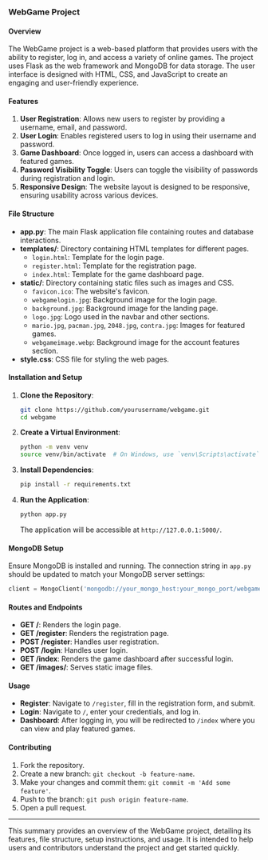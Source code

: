 ### WebGame Project

#### Overview
The WebGame project is a web-based platform that provides users with the ability to register, log in, and access a variety of online games. The project uses Flask as the web framework and MongoDB for data storage. The user interface is designed with HTML, CSS, and JavaScript to create an engaging and user-friendly experience.

#### Features
1. **User Registration**: Allows new users to register by providing a username, email, and password.
2. **User Login**: Enables registered users to log in using their username and password.
3. **Game Dashboard**: Once logged in, users can access a dashboard with featured games.
4. **Password Visibility Toggle**: Users can toggle the visibility of passwords during registration and login.
5. **Responsive Design**: The website layout is designed to be responsive, ensuring usability across various devices.

#### File Structure
- **app.py**: The main Flask application file containing routes and database interactions.
- **templates/**: Directory containing HTML templates for different pages.
  - `login.html`: Template for the login page.
  - `register.html`: Template for the registration page.
  - `index.html`: Template for the game dashboard page.
- **static/**: Directory containing static files such as images and CSS.
  - `favicon.ico`: The website's favicon.
  - `webgamelogin.jpg`: Background image for the login page.
  - `background.jpg`: Background image for the landing page.
  - `logo.jpg`: Logo used in the navbar and other sections.
  - `mario.jpg`, `pacman.jpg`, `2048.jpg`, `contra.jpg`: Images for featured games.
  - `webgameimage.webp`: Background image for the account features section.
- **style.css**: CSS file for styling the web pages.

#### Installation and Setup
1. **Clone the Repository**:
   ```bash
   git clone https://github.com/yourusername/webgame.git
   cd webgame
   ```

2. **Create a Virtual Environment**:
   ```bash
   python -m venv venv
   source venv/bin/activate  # On Windows, use `venv\Scripts\activate`
   ```

3. **Install Dependencies**:
   ```bash
   pip install -r requirements.txt
   ```

4. **Run the Application**:
   ```bash
   python app.py
   ```
   The application will be accessible at `http://127.0.0.1:5000/`.

#### MongoDB Setup
Ensure MongoDB is installed and running. The connection string in `app.py` should be updated to match your MongoDB server settings:
```python
client = MongoClient('mongodb://your_mongo_host:your_mongo_port/webgamelogin')
```

#### Routes and Endpoints
- **GET /**: Renders the login page.
- **GET /register**: Renders the registration page.
- **POST /register**: Handles user registration.
- **POST /login**: Handles user login.
- **GET /index**: Renders the game dashboard after successful login.
- **GET /images/<filename>**: Serves static image files.

#### Usage
- **Register**: Navigate to `/register`, fill in the registration form, and submit.
- **Login**: Navigate to `/`, enter your credentials, and log in.
- **Dashboard**: After logging in, you will be redirected to `/index` where you can view and play featured games.

#### Contributing
1. Fork the repository.
2. Create a new branch: `git checkout -b feature-name`.
3. Make your changes and commit them: `git commit -m 'Add some feature'`.
4. Push to the branch: `git push origin feature-name`.
5. Open a pull request.


---

This summary provides an overview of the WebGame project, detailing its features, file structure, setup instructions, and usage. It is intended to help users and contributors understand the project and get started quickly.
